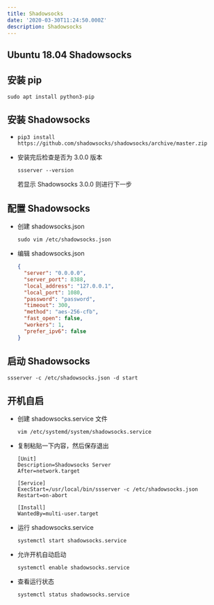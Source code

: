 ```yaml
---
title: Shadowsocks
date: '2020-03-30T11:24:50.000Z'
description: Shadowsocks
---
```


## Ubuntu 18.04 Shadowsocks

## 安装 pip

`sudo apt install python3-pip`

## 安装 Shadowsocks

- `pip3 install https://github.com/shadowsocks/shadowsocks/archive/master.zip`

- 安装完后检查是否为 3.0.0 版本

  `ssserver --version`

  若显示 Shadowsocks 3.0.0 则进行下一步

## 配置 Shadowsocks

- 创建 shadowsocks.json

  `sudo vim /etc/shadowsocks.json`

- 编辑 shadowsocks.json

  ```json
  {
    "server": "0.0.0.0",
    "server_port": 8388,
    "local_address": "127.0.0.1",
    "local_port": 1080,
    "password": "password",
    "timeout": 300,
    "method": "aes-256-cfb",
    "fast_open": false,
    "workers": 1,
    "prefer_ipv6": false
  }
  ```

## 启动 Shadowsocks

`ssserver -c /etc/shadowsocks.json -d start`

## 开机自启

- 创建 shadowsocks.service 文件

  `vim /etc/systemd/system/shadowsocks.service`

- 复制粘贴一下内容，然后保存退出

  ```service
  [Unit]
  Description=Shadowsocks Server
  After=network.target

  [Service]
  ExecStart=/usr/local/bin/ssserver -c /etc/shadowsocks.json
  Restart=on-abort

  [Install]
  WantedBy=multi-user.target
  ```

- 运行 shadowsocks.service

  `systemctl start shadowsocks.service`

- 允许开机自动启动

  `systemctl enable shadowsocks.service`

- 查看运行状态

  `systemctl status shadowsocks.service`
